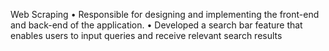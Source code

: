 Web Scraping
• Responsible for designing and implementing the front-end and back-end of the application.
• Developed a search bar feature that enables users to input queries and receive relevant search results
